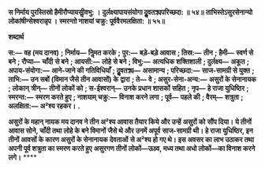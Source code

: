 **स निर्माय पुरस्तिस्रो हैमीरौप्यायसीॢवभु: ।** **दुर्लक्ष्यापायसंयोगा दुॢवतक्र्यपरिच्छदा: ॥ ५४॥** **ताभिस्तेऽसुरसेनान्यो लोकांषीन्सेश्वरान्नृप ।** **स्मरन्तो नाशयां चक्रु: पूर्ववैरमलक्षिता: ॥ ५५॥** 

**शब्दार्थ** 

**स:—** **वह (मय दानव)** **; निर्माय—** **निॢमत करके** **; पुर:—** **बड़े-बड़े आवास** **; तिस्र:—** **तीन** **; हैमी—** **स्वर्ण से बने** **; रौप्या—** **चाँदी** **से बने** **; आयसी:—** **लोहे से बने** **; विभु:—** **अत्यधिक शक्तिशाली** **; दुर्लक्ष्य—** **अकूत** **; अपाय-संयोगा:—** **आने-जाने की** **गतिविधियाँ** **; दुॢवतक्र्य—** **असामान्य** **; परिच्छदा:—** **साज-सामग्री से युक्त** **; ताभि:—** **उन सबों (विमान जैसे तीन आवासों) के** **द्वारा** **; ते—** **वे** **; असुर-सेना-अन्य:—** **असुरों के सेनानायक** **; लोकान् त्रीन्—** **तीनों लोकों को** **; स-ईश्वरान्—** **उनके प्रधान शासकों** **सहित** **; नृप—** **हे राजा युधिष्ठिर** **; स्मरन्त:—** **स्मरण करते हुए** **; नाशयाम् चक्रु:—** **विनाश करने लगा** **; पूर्व—** **पहले की** **; वैरम्—** **शत्रुता** **; अलक्षिता:—** **अ²श्य रहकर।** **.** 

**असुरों के महान् नायक मय दानव ने तीन अ²श्य आवास तैयार किये और उन्हें असुरों को** **सौंप दिया। ये तीनों आवास सोने, चाँदी तथा लोहे के बने विमानों जैसे थे और उनमें अपूर्व** **साज-सामग्री थी। हे राजा युधिष्ठिर, इन तीनों आवसों के कारण असुरों के सेनानायक देवताओं** **से अ²श्य हो गए थे। इस अवसर का लाभ उठाकर तथा अपनी पूर्व शत्रुता का स्मरण करते हुए** **असुरगण तीनों लोकों—ऊध्र्व, मध्य तथा अधो लोकों—का विनाश करने लगे।** **** 